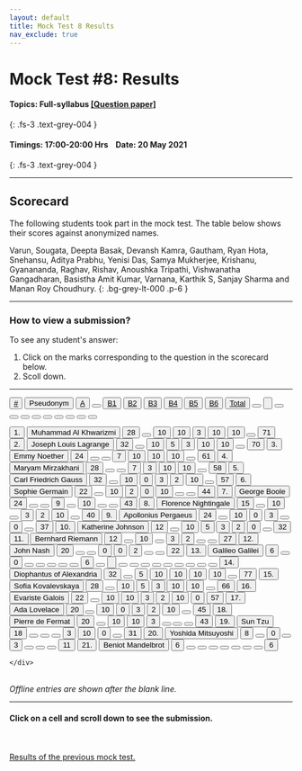 ```yaml
---
layout: default
title: Mock Test 8 Results
nav_exclude: true
---
```



#  Mock Test #8: Results

#### Topics: Full-syllabus  [[Question paper]](/docs/mock_test/008_may_20_full)
{: .fs-3 .text-grey-004 }


#### Timings: 17:00-20:00 Hrs &nbsp;&nbsp;  Date: 20 May 2021
{: .fs-3 .text-grey-004 }

---


## Scorecard


The following students took part in the mock test. The table below shows their scores against anonymized names.



Varun, Sougata, Deepta Basak, Devansh Kamra, Gautham, Ryan Hota,  Snehansu,  Aditya Prabhu,  Yenisi Das,  Samya Mukherjee,
Krishanu,  Gyanananda,  Raghav,  Rishav,  Anoushka Tripathi,  Vishwanatha Gangadharan,  Basistha Amit Kumar,
Varnana,  Karthik S, Sanjay Sharma and Manan Roy Choudhury.
{: .bg-grey-lt-000 .p-6 }


---

### How to view a submission?

To see any student's answer:

1. Click on the marks corresponding to the question in the scorecard below.
2. Scoll down.


---

  <div class="markpalette">
      <div class="markpalette-keys">

<button class="markbutton white"><u>#</u></button>
<input type="button" class="markbutton white" value="Pseudonym"/>
<button class="markbutton white"><u>A</u></button>
<button class="markbutton white"></button>
<button class="markbutton white"><u>B1</u></button>
<button class="markbutton white"><u>B2</u></button>
<button class="markbutton white"><u>B3</u></button>
<button class="markbutton white"><u>B4</u></button>
<button class="markbutton white"><u>B5</u></button>
<button class="markbutton white"><u>B6</u></button>
<button class="markbutton white"><u>Total</u></button>
<button class="markbutton white"></button>
<input type="button" class="markbutton white" value=""/>
<button class="markbutton white" ></button>
<button class="markbutton white"></button>
<button class="markbutton white"></button>
<button class="markbutton white"></button>
<button class="markbutton white"></button>
<button class="markbutton white"></button>
<button class="markbutton white"></button>
<button class="markbutton white"></button>
<button class="markbutton white"></button>




<button class="markbutton rank">1. </button>
<input type="button" class="markbutton white" value="Muhammad Al Khwarizmi"/>
<button class="markbutton blank" onclick = "markdisplay('Muhammad_Al_Khwarizmi/PartA',8)">28</button>
<button class="button white"></button>
<button class="markbutton right" onclick = "markdisplay('Muhammad_Al_Khwarizmi/B1',8)">10</button>
<button class="markbutton right" onclick = "markdisplay('Muhammad_Al_Khwarizmi/B2',8)">10</button>
<button class="markbutton wrong" onclick = "markdisplay('Muhammad_Al_Khwarizmi/B3',8)">3</button>
<button class="markbutton right" onclick = "markdisplay('Muhammad_Al_Khwarizmi/B4',8)">10</button>
<button class="markbutton right" onclick = "markdisplay('Muhammad_Al_Khwarizmi/B5',8)">10</button>
<button class="button blank"></button>
<button class="markbutton total">71</button>
<button class="markbutton rank">2. </button>
<input type="button" class="markbutton white" value="Joseph Louis Lagrange"/>
<button class="markbutton blank" onclick = "markdisplay('Joseph_Louis_Lagrange/PartA',8)">32</button>
<button class="button white"></button>
<button class="markbutton right" onclick = "markdisplay('Joseph_Louis_Lagrange/B1',8)">10</button>
<button class="markbutton right" onclick = "markdisplay('Joseph_Louis_Lagrange/B2',8)">5</button>
<button class="markbutton wrong" onclick = "markdisplay('Joseph_Louis_Lagrange/B3',8)">3</button>
<button class="markbutton right" onclick = "markdisplay('Joseph_Louis_Lagrange/B4',8)">10</button>
<button class="markbutton right" onclick = "markdisplay('Joseph_Louis_Lagrange/B5',8)">10</button>
<button class="button blank"></button>
<button class="markbutton total">70</button>
<button class="markbutton rank">3. </button>
<input type="button" class="markbutton white" value="Emmy Noether"/>
<button class="markbutton blank" onclick = "markdisplay('Emmy_Noether/PartA',8)">24</button>
<button class="button white"></button>
<button class="button blank"></button>
<button class="markbutton right" onclick = "markdisplay('Emmy_Noether/B2',8)">7</button>
<button class="markbutton right" onclick = "markdisplay('Emmy_Noether/B3',8)">10</button>
<button class="markbutton right" onclick = "markdisplay('Emmy_Noether/B4',8)">10</button>
<button class="markbutton right" onclick = "markdisplay('Emmy_Noether/B5',8)">10</button>
<button class="button blank"></button>
<button class="markbutton total">61</button>
<button class="markbutton rank">4. </button>
<input type="button" class="markbutton white" value="Maryam Mirzakhani"/>
<button class="markbutton blank" onclick = "markdisplay('Maryam_Mirzakhani/PartA',8)">28</button>
<button class="button white"></button>
<button class="button blank"></button>
<button class="markbutton right" onclick = "markdisplay('Maryam_Mirzakhani/B2',8)">7</button>
<button class="markbutton wrong" onclick = "markdisplay('Maryam_Mirzakhani/B3',8)">3</button>
<button class="markbutton right" onclick = "markdisplay('Maryam_Mirzakhani/B4',8)">10</button>
<button class="markbutton right" onclick = "markdisplay('Maryam_Mirzakhani/B5',8)">10</button>
<button class="button blank"></button>
<button class="markbutton total">58</button>
<button class="markbutton rank">5. </button>
<input type="button" class="markbutton white" value="Carl Friedrich Gauss"/>
<button class="markbutton blank" onclick = "markdisplay('Carl_Friedrich_Gauss/PartA',8)">32</button>
<button class="button white"></button>
<button class="markbutton right" onclick = "markdisplay('Carl_Friedrich_Gauss/B1',8)">10</button>
<button class="markbutton wrong" onclick = "markdisplay('Carl_Friedrich_Gauss/B2',8)">0</button>
<button class="markbutton wrong" onclick = "markdisplay('Carl_Friedrich_Gauss/B3',8)">3</button>
<button class="markbutton wrong" onclick = "markdisplay('Carl_Friedrich_Gauss/B4',8)">2</button>
<button class="markbutton right" onclick = "markdisplay('Carl_Friedrich_Gauss/B5',8)">10</button>
<button class="button blank"></button>
<button class="markbutton total">57</button>
<button class="markbutton rank">6. </button>
<input type="button" class="markbutton white" value="Sophie Germain"/>
<button class="markbutton blank" onclick = "markdisplay('Sophie_Germain/PartA',8)">22</button>
<button class="button white"></button>
<button class="markbutton right" onclick = "markdisplay('Sophie_Germain/B1',8)">10</button>
<button class="markbutton wrong" onclick = "markdisplay('Sophie_Germain/B2',8)">2</button>
<button class="markbutton wrong" onclick = "markdisplay('Sophie_Germain/B3',8)">0</button>
<button class="markbutton right" onclick = "markdisplay('Sophie_Germain/B4',8)">10</button>
<button class="button blank"></button>
<button class="button blank"></button>
<button class="markbutton total">44</button>
<button class="markbutton rank">7. </button>
<input type="button" class="markbutton white" value="George Boole"/>
<button class="markbutton blank" onclick = "markdisplay('George_Boole/PartA',8)">24</button>
<button class="button white"></button>
<button class="button blank"></button>
<button class="markbutton right" onclick = "markdisplay('George_Boole/B2',8)">9</button>
<button class="button blank"></button>
<button class="markbutton right" onclick = "markdisplay('George_Boole/B4',8)">10</button>
<button class="button blank"></button>
<button class="button blank"></button>
<button class="markbutton total">43</button>
<button class="markbutton rank">8. </button>
<input type="button" class="markbutton white" value="Florence Nightingale"/>
<button class="markbutton blank" onclick = "markdisplay('Florence_Nightingale/PartA',8)">15</button>
<button class="button white"></button>
<button class="markbutton right" onclick = "markdisplay('Florence_Nightingale/B1',8)">10</button>
<button class="button blank"></button>
<button class="markbutton wrong" onclick = "markdisplay('Florence_Nightingale/B3',8)">3</button>
<button class="markbutton wrong" onclick = "markdisplay('Florence_Nightingale/B4',8)">2</button>
<button class="markbutton right" onclick = "markdisplay('Florence_Nightingale/B5',8)">10</button>
<button class="button blank"></button>
<button class="markbutton total">40</button>
<button class="markbutton rank">9. </button>
<input type="button" class="markbutton white" value="Apollonius Pergaeus"/>
<button class="markbutton blank" onclick = "markdisplay('Apollonius_Pergaeus/PartA',8)">24</button>
<button class="button white"></button>
<button class="markbutton right" onclick = "markdisplay('Apollonius_Pergaeus/B1',8)">10</button>
<button class="markbutton wrong" onclick = "markdisplay('Apollonius_Pergaeus/B2',8)">0</button>
<button class="markbutton wrong" onclick = "markdisplay('Apollonius_Pergaeus/B3',8)">3</button>
<button class="button blank"></button>
<button class="markbutton wrong" onclick = "markdisplay('Apollonius_Pergaeus/B5',8)">0</button>
<button class="button blank"></button>
<button class="markbutton total">37</button>
<button class="markbutton rank">10. </button>
<input type="button" class="markbutton white" value="Katherine Johnson"/>
<button class="markbutton blank" onclick = "markdisplay('Katherine_Johnson/PartA',8)">12</button>
<button class="button white"></button>
<button class="markbutton right" onclick = "markdisplay('Katherine_Johnson/B1',8)">10</button>
<button class="markbutton right" onclick = "markdisplay('Katherine_Johnson/B2',8)">5</button>
<button class="markbutton wrong" onclick = "markdisplay('Katherine_Johnson/B3',8)">3</button>
<button class="markbutton wrong" onclick = "markdisplay('Katherine_Johnson/B4',8)">2</button>
<button class="markbutton wrong" onclick = "markdisplay('Katherine_Johnson/B5',8)">0</button>
<button class="button blank"></button>
<button class="markbutton total">32</button>
<button class="markbutton rank">11. </button>
<input type="button" class="markbutton white" value="Bernhard Riemann"/>
<button class="markbutton blank" onclick = "markdisplay('Bernhard_Riemann/PartA',8)">12</button>
<button class="button white"></button>
<button class="markbutton right" onclick = "markdisplay('Bernhard_Riemann/B1',8)">10</button>
<button class="button blank"></button>
<button class="markbutton wrong" onclick = "markdisplay('Bernhard_Riemann/B3',8)">3</button>
<button class="markbutton wrong" onclick = "markdisplay('Bernhard_Riemann/B4',8)">2</button>
<button class="button blank"></button>
<button class="button blank"></button>
<button class="markbutton total">27</button>
<button class="markbutton rank">12. </button>
<input type="button" class="markbutton white" value="John Nash"/>
<button class="markbutton blank" onclick = "markdisplay('John_Nash/PartA',8)">20</button>
<button class="button white"></button>
<button class="button blank"></button>
<button class="markbutton wrong" onclick = "markdisplay('John_Nash/B2',8)">0</button>
<button class="markbutton wrong" onclick = "markdisplay('John_Nash/B3',8)">0</button>
<button class="markbutton wrong" onclick = "markdisplay('John_Nash/B4',8)">2</button>
<button class="button blank"></button>
<button class="button blank"></button>
<button class="markbutton total">22</button>
<button class="markbutton rank">13. </button>
<input type="button" class="markbutton white" value="Galileo Galilei"/>
<button class="markbutton blank" onclick = "markdisplay('Galileo_Galilei/PartA',8)">6</button>
<button class="button white"></button>
<button class="markbutton wrong" onclick = "markdisplay('Galileo_Galilei/B1',8)">0</button>
<button class="button blank"></button>
<button class="button blank"></button>
<button class="button blank"></button>
<button class="button blank"></button>
<button class="button blank"></button>
<button class="markbutton total">6</button>
<button class="markbutton white"></button>
<input type="button" class="markbutton white" value=""/>
<button class="markbutton white"></button>
<button class="markbutton white"></button>
<button class="markbutton white"></button>
<button class="markbutton white"></button>
<button class="markbutton white"></button>
<button class="markbutton white"></button>
<button class="markbutton white"></button>
<button class="markbutton white"></button>
<button class="markbutton white"></button>
<button class="markbutton rank">14. </button>
<input type="button" class="markbutton white" value="Diophantus of Alexandria"/>
<button class="markbutton blank" onclick = "markdisplay('Diophantus_of_Alexandria/PartA',8)">32</button>
<button class="button white"></button>
<button class="markbutton right" onclick = "markdisplay('Diophantus_of_Alexandria/B1',8)">5</button>
<button class="markbutton right" onclick = "markdisplay('Diophantus_of_Alexandria/B2',8)">10</button>
<button class="markbutton right" onclick = "markdisplay('Diophantus_of_Alexandria/B3',8)">10</button>
<button class="markbutton right" onclick = "markdisplay('Diophantus_of_Alexandria/B4',8)">10</button>
<button class="markbutton right" onclick = "markdisplay('Diophantus_of_Alexandria/B5',8)">10</button>
<button class="button blank"></button>
<button class="markbutton total">77</button>
<button class="markbutton rank">15. </button>
<input type="button" class="markbutton white" value="Sofia Kovalevskaya"/>
<button class="markbutton blank" onclick = "markdisplay('Sofia_Kovalevskaya/PartA',8)">28</button>
<button class="button white"></button>
<button class="markbutton right" onclick = "markdisplay('Sofia_Kovalevskaya/B1',8)">10</button>
<button class="markbutton right" onclick = "markdisplay('Sofia_Kovalevskaya/B2',8)">5</button>
<button class="markbutton wrong" onclick = "markdisplay('Sofia_Kovalevskaya/B3',8)">3</button>
<button class="markbutton right" onclick = "markdisplay('Sofia_Kovalevskaya/B4',8)">10</button>
<button class="markbutton right" onclick = "markdisplay('Sofia_Kovalevskaya/B5',8)">10</button>
<button class="button blank"></button>
<button class="markbutton total">66</button>
<button class="markbutton rank">16. </button>
<input type="button" class="markbutton white" value="Evariste Galois"/>
<button class="markbutton blank" onclick = "markdisplay('Evariste_Galois/PartA',8)">22</button>
<button class="button white"></button>
<button class="markbutton right" onclick = "markdisplay('Evariste_Galois/B1',8)">10</button>
<button class="markbutton right" onclick = "markdisplay('Evariste_Galois/B2',8)">10</button>
<button class="markbutton wrong" onclick = "markdisplay('Evariste_Galois/B3',8)">3</button>
<button class="markbutton wrong" onclick = "markdisplay('Evariste_Galois/B4',8)">2</button>
<button class="markbutton right" onclick = "markdisplay('Evariste_Galois/B5',8)">10</button>
<button class="markbutton wrong" onclick = "markdisplay('Evariste_Galois/B6',8)">0</button>
<button class="markbutton total">57</button>
<button class="markbutton rank">17. </button>
<input type="button" class="markbutton white" value="Ada Lovelace"/>
<button class="markbutton blank" onclick = "markdisplay('Ada_Lovelace/PartA',8)">20</button>
<button class="button white"></button>
<button class="markbutton right" onclick = "markdisplay('Ada_Lovelace/B1',8)">10</button>
<button class="markbutton wrong" onclick = "markdisplay('Ada_Lovelace/B2',8)">0</button>
<button class="markbutton wrong" onclick = "markdisplay('Ada_Lovelace/B3',8)">3</button>
<button class="markbutton wrong" onclick = "markdisplay('Ada_Lovelace/B4',8)">2</button>
<button class="markbutton right" onclick = "markdisplay('Ada_Lovelace/B5',8)">10</button>
<button class="button blank"></button>
<button class="markbutton total">45</button>
<button class="markbutton rank">18. </button>
<input type="button" class="markbutton white" value="Pierre de Fermat"/>
<button class="markbutton blank" onclick = "markdisplay('Pierre_de_Fermat/PartA',8)">20</button>
<button class="button white"></button>
<button class="markbutton right" onclick = "markdisplay('Pierre_de_Fermat/B1',8)">10</button>
<button class="markbutton right" onclick = "markdisplay('Pierre_de_Fermat/B2',8)">10</button>
<button class="markbutton wrong" onclick = "markdisplay('Pierre_de_Fermat/B3',8)">3</button>
<button class="button blank"></button>
<button class="button blank"></button>
<button class="button blank"></button>
<button class="markbutton total">43</button>
<button class="markbutton rank">19. </button>
<input type="button" class="markbutton white" value="Sun Tzu"/>
<button class="markbutton blank" onclick = "markdisplay('Sun_Tzu/PartA',8)">18</button>
<button class="button white"></button>
<button class="button blank"></button>
<button class="button blank"></button>
<button class="markbutton wrong" onclick = "markdisplay('Sun_Tzu/B3',8)">3</button>
<button class="markbutton right" onclick = "markdisplay('Sun_Tzu/B4',8)">10</button>
<button class="markbutton wrong" onclick = "markdisplay('Sun_Tzu/B5',8)">0</button>
<button class="button blank"></button>
<button class="markbutton total">31</button>
<button class="markbutton rank">20. </button>
<input type="button" class="markbutton white" value="Yoshida Mitsuyoshi"/>
<button class="markbutton blank" onclick = "markdisplay('Yoshida_Mitsuyoshi/PartA',8)">8</button>
<button class="button white"></button>
<button class="markbutton wrong" onclick = "markdisplay('Yoshida_Mitsuyoshi/B1',8)">0</button>
<button class="button blank"></button>
<button class="markbutton wrong" onclick = "markdisplay('Yoshida_Mitsuyoshi/B3',8)">3</button>
<button class="button blank"></button>
<button class="button blank"></button>
<button class="button blank"></button>
<button class="markbutton total">11</button>
<button class="markbutton rank">21. </button>
<input type="button" class="markbutton white" value="Beniot Mandelbrot"/>
<button class="markbutton blank" onclick = "markdisplay('Beniot_Mandelbrot/PartA',8)">6</button>
<button class="button white"></button>
<button class="button blank"></button>
<button class="button blank"></button>
<button class="button blank"></button>
<button class="button blank"></button>
<button class="button blank"></button>
<button class="button blank"></button>
<button class="markbutton total">6</button>





    </div>
</div>

<br>
<i>Offline entries are shown after the blank line.</i>

<hr>

<div style="min-height:2px" id="themarktext">
<h4>Click on a cell and scroll down to see the submission.</h4>
</div>


<br>
<br>
<a href="/docs/mock_test/007_may_6_scorecard">Results of the previous mock test.</a>
<br>



